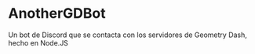 # AnotherGDBot
Un bot de Discord que se contacta con los servidores de Geometry Dash, hecho en Node.JS
